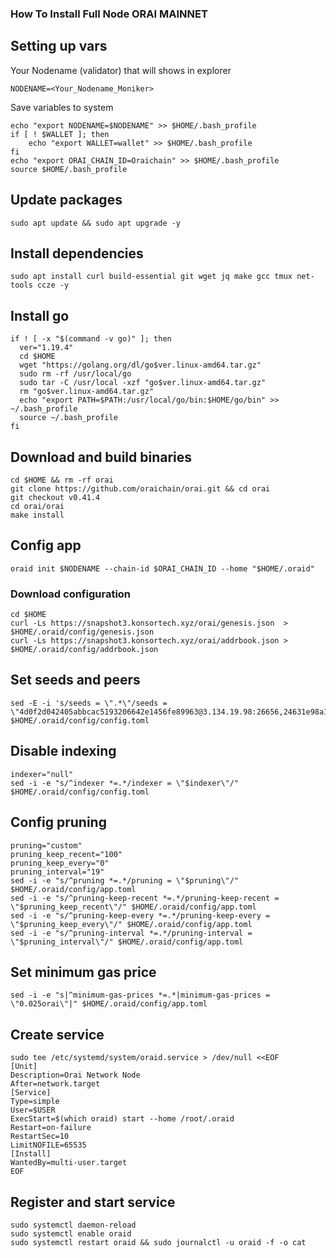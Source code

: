 

### How To Install Full Node ORAI MAINNET
## Setting up vars
Your Nodename (validator) that will shows in explorer
```
NODENAME=<Your_Nodename_Moniker>
```

Save variables to system
```
echo "export NODENAME=$NODENAME" >> $HOME/.bash_profile
if [ ! $WALLET ]; then
	echo "export WALLET=wallet" >> $HOME/.bash_profile
fi
echo "export ORAI_CHAIN_ID=Oraichain" >> $HOME/.bash_profile
source $HOME/.bash_profile
```

## Update packages
```
sudo apt update && sudo apt upgrade -y
```

## Install dependencies
```
sudo apt install curl build-essential git wget jq make gcc tmux net-tools ccze -y
```

## Install go
```
if ! [ -x "$(command -v go)" ]; then
  ver="1.19.4"
  cd $HOME
  wget "https://golang.org/dl/go$ver.linux-amd64.tar.gz"
  sudo rm -rf /usr/local/go
  sudo tar -C /usr/local -xzf "go$ver.linux-amd64.tar.gz"
  rm "go$ver.linux-amd64.tar.gz"
  echo "export PATH=$PATH:/usr/local/go/bin:$HOME/go/bin" >> ~/.bash_profile
  source ~/.bash_profile
fi
```

## Download and build binaries
```
cd $HOME && rm -rf orai
git clone https://github.com/oraichain/orai.git && cd orai
git checkout v0.41.4
cd orai/orai
make install
```

## Config app
```
oraid init $NODENAME --chain-id $ORAI_CHAIN_ID --home "$HOME/.oraid"
```

### Download configuration
```
cd $HOME
curl -Ls https://snapshot3.konsortech.xyz/orai/genesis.json  > $HOME/.oraid/config/genesis.json
curl -Ls https://snapshot3.konsortech.xyz/orai/addrbook.json > $HOME/.oraid/config/addrbook.json
```

## Set seeds and peers
```
sed -E -i 's/seeds = \".*\"/seeds = \"4d0f2d042405abbcac5193206642e1456fe89963@3.134.19.98:26656,24631e98a167492fd4c92c582cee5fd6fcd8ad59@162.55.253.58:26656,bf083c57ed53a53ccd31dc160d69063c73b340e9@3.17.175.62:26656,35c1f999d67de56736b412a1325370a8e2fdb34a@5.189.169.99:26656,5ad3b29bf56b9ba95c67f282aa281b6f0903e921@64.225.53.108:26656,d091cabe3584cb32043cc0c9199b0c7a5b68ddcb@seed.orai.synergynodes.com:26656\"/' $HOME/.oraid/config/config.toml
```

## Disable indexing
```
indexer="null"
sed -i -e "s/^indexer *=.*/indexer = \"$indexer\"/" $HOME/.oraid/config/config.toml
```

## Config pruning
```
pruning="custom"
pruning_keep_recent="100"
pruning_keep_every="0"
pruning_interval="19"
sed -i -e "s/^pruning *=.*/pruning = \"$pruning\"/" $HOME/.oraid/config/app.toml
sed -i -e "s/^pruning-keep-recent *=.*/pruning-keep-recent = \"$pruning_keep_recent\"/" $HOME/.oraid/config/app.toml
sed -i -e "s/^pruning-keep-every *=.*/pruning-keep-every = \"$pruning_keep_every\"/" $HOME/.oraid/config/app.toml
sed -i -e "s/^pruning-interval *=.*/pruning-interval = \"$pruning_interval\"/" $HOME/.oraid/config/app.toml
```

## Set minimum gas price
```
sed -i -e "s|^minimum-gas-prices *=.*|minimum-gas-prices = \"0.025orai\"|" $HOME/.oraid/config/app.toml

```

## Create service
```
sudo tee /etc/systemd/system/oraid.service > /dev/null <<EOF
[Unit]
Description=Orai Network Node
After=network.target
[Service]
Type=simple
User=$USER
ExecStart=$(which oraid) start --home /root/.oraid
Restart=on-failure
RestartSec=10
LimitNOFILE=65535
[Install]
WantedBy=multi-user.target
EOF
```

## Register and start service
```
sudo systemctl daemon-reload
sudo systemctl enable oraid
sudo systemctl restart oraid && sudo journalctl -u oraid -f -o cat
```
